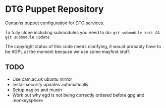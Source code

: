 DTG Puppet Repository
=====================

Contains puppet configuration for DTG services.

To fully clone including submodules you need to do:
`git submodule init && git submodule update`

The copyright status of this code needs clarifying, it would probably have to be AGPL at the moment because we use some mayfirst stuff.

TODO
----
* Use cam.ac.uk ubuntu mirror
* Install security updates automatically
* Setup nagios and munin
* Work out why egd is not being correctly ordered before gpg and monkeysphere
